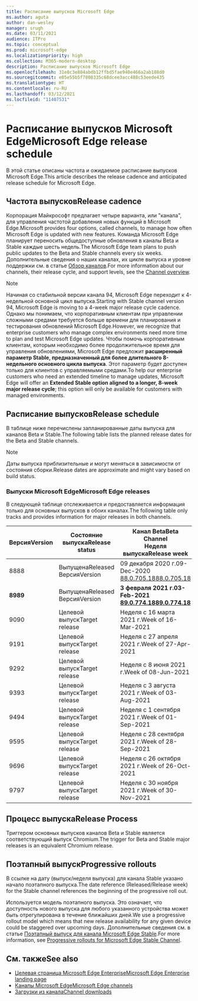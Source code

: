 ```yaml
---
title: Расписание выпусков Microsoft Edge
ms.author: aguta
author: dan-wesley
manager: srugh
ms.date: 03/11/2021
audience: ITPro
ms.topic: conceptual
ms.prod: microsoft-edge
ms.localizationpriority: high
ms.collection: M365-modern-desktop
description: Расписание выпусков Microsoft Edge
ms.openlocfilehash: 31e8c3e884abdb12ffbd5fae940e466a2ab188d0
ms.sourcegitcommit: e05e55b5f7808335c68dcee3acc488c53eede435
ms.translationtype: HT
ms.contentlocale: ru-RU
ms.lasthandoff: 03/12/2021
ms.locfileid: "11407531"
---
```

# <a name="microsoft-edge-release-schedule"></a><span data-ttu-id="7212b-103">Расписание выпусков Microsoft Edge</span><span class="sxs-lookup"><span data-stu-id="7212b-103">Microsoft Edge release schedule</span></span>

<span data-ttu-id="7212b-104">В этой статье описаны частота и ожидаемое расписание выпусков Microsoft Edge.</span><span class="sxs-lookup"><span data-stu-id="7212b-104">This article describes the release cadence and anticipated release schedule for Microsoft Edge.</span></span>

## <a name="release-cadence"></a><span data-ttu-id="7212b-105">Частота выпусков</span><span class="sxs-lookup"><span data-stu-id="7212b-105">Release cadence</span></span>

<span data-ttu-id="7212b-106">Корпорация Майкрософт предлагает четыре варианта, или "канала", для управления частотой добавления новых функций в Microsoft Edge.</span><span class="sxs-lookup"><span data-stu-id="7212b-106">Microsoft provides four options, called channels, to manage how often Microsoft Edge is updated with new features.</span></span> <span data-ttu-id="7212b-107">Команда Microsoft Edge планирует переносить общедоступные обновления в каналы Beta и Stable каждые шесть недель.</span><span class="sxs-lookup"><span data-stu-id="7212b-107">The Microsoft Edge team plans to push public updates to the Beta and Stable channels every six weeks.</span></span> <span data-ttu-id="7212b-108">Дополнительные сведения о наших каналах, их цикле выпуска и уровне поддержки см. в статье [Обзор каналов](https://docs.microsoft.com/DeployEdge/microsoft-edge-channels#channel-overview).</span><span class="sxs-lookup"><span data-stu-id="7212b-108">For more information about our channels, their release cycle, and support levels, see the [Channel overview](https://docs.microsoft.com/DeployEdge/microsoft-edge-channels#channel-overview).</span></span>

> [!NOTE]
> <span data-ttu-id="7212b-109">Начиная со стабильной версии канала 94, Microsoft Edge переходит к 4-недельной основной цикл выпуска.</span><span class="sxs-lookup"><span data-stu-id="7212b-109">Starting with Stable channel version 94, Microsoft Edge is moving to a 4-week major release cycle cadence.</span></span> <span data-ttu-id="7212b-110">Однако мы понимаем, что корпоративным клиентам при управлении сложными средами требуется больше времени для планирования и тестирования обновлений Microsoft Edge.</span><span class="sxs-lookup"><span data-stu-id="7212b-110">However, we recognize that enterprise customers who manage complex environments need more time to plan and test Microsoft Edge updates.</span></span> <span data-ttu-id="7212b-111">Чтобы помочь корпоративным клиентам, которым необходимо более продолжительное время для управления обновлениями, Microsoft Edge предложит **расширенный параметр Stable, предназначенный для более длительного 8-недельного основного цикла выпуска**. Этот параметр будет доступен только для клиентов с управляемыми средами.</span><span class="sxs-lookup"><span data-stu-id="7212b-111">To help our enterprise customers who need an extended timeline to manage updates, Microsoft Edge will offer an **Extended Stable option aligned to a longer, 8-week major release cycle**; this option will only be available for customers with managed environments.</span></span>

## <a name="release-schedule"></a><span data-ttu-id="7212b-112">Расписание выпусков</span><span class="sxs-lookup"><span data-stu-id="7212b-112">Release schedule</span></span>

<span data-ttu-id="7212b-113">В таблице ниже перечислены запланированные даты выпуска для каналов Beta и Stable.</span><span class="sxs-lookup"><span data-stu-id="7212b-113">The following table lists the planned release dates for the Beta and Stable channels.</span></span>

> [!NOTE]
> <span data-ttu-id="7212b-114">Даты выпуска приблизительные и могут меняться в зависимости от состояния сборки.</span><span class="sxs-lookup"><span data-stu-id="7212b-114">Release dates are approximate and might vary based on build status.</span></span>

### <a name="microsoft-edge-releases"></a><span data-ttu-id="7212b-115">Выпуски Microsoft Edge</span><span class="sxs-lookup"><span data-stu-id="7212b-115">Microsoft Edge releases</span></span>

<span data-ttu-id="7212b-116">В следующей таблице отслеживается и предоставляется информация только для основных выпусков в обоих каналах.</span><span class="sxs-lookup"><span data-stu-id="7212b-116">The following table only tracks and provides information for major releases in both channels.</span></span>

| <span data-ttu-id="7212b-117">Версия</span><span class="sxs-lookup"><span data-stu-id="7212b-117">Version</span></span> | <span data-ttu-id="7212b-118">Состояние выпуска</span><span class="sxs-lookup"><span data-stu-id="7212b-118">Release status</span></span> | <span data-ttu-id="7212b-119">Канал Beta</span><span class="sxs-lookup"><span data-stu-id="7212b-119">Beta Channel</span></span><br><span data-ttu-id="7212b-120">Неделя выпуска</span><span class="sxs-lookup"><span data-stu-id="7212b-120">Release week</span></span> | <span data-ttu-id="7212b-121">Канал Stable</span><span class="sxs-lookup"><span data-stu-id="7212b-121">Stable Channel</span></span><br><span data-ttu-id="7212b-122">Неделя выпуска</span><span class="sxs-lookup"><span data-stu-id="7212b-122">Release week</span></span> |
|---------|-----|------|--------|
| <span data-ttu-id="7212b-123">88</span><span class="sxs-lookup"><span data-stu-id="7212b-123">88</span></span> | <span data-ttu-id="7212b-124">Выпущена</span><span class="sxs-lookup"><span data-stu-id="7212b-124">Released</span></span><br><span data-ttu-id="7212b-125">Версия</span><span class="sxs-lookup"><span data-stu-id="7212b-125">Version</span></span> | <span data-ttu-id="7212b-126">09 декабря 2020 г.</span><span class="sxs-lookup"><span data-stu-id="7212b-126">09-Dec-2020</span></span><br>[<span data-ttu-id="7212b-127">88.0.705.18</span><span class="sxs-lookup"><span data-stu-id="7212b-127">88.0.705.18</span></span>](https://docs.microsoft.com/deployedge/microsoft-edge-relnote-beta-channel#version-88070518-december-9) | <span data-ttu-id="7212b-128">21 января 2021 г.</span><span class="sxs-lookup"><span data-stu-id="7212b-128">21-Jan-2021</span></span><br>[<span data-ttu-id="7212b-129">88.0.705.50</span><span class="sxs-lookup"><span data-stu-id="7212b-129">88.0.705.50</span></span>](https://docs.microsoft.com/deployedge/microsoft-edge-relnote-stable-channel#version-88070550-january-21)|
| **<span data-ttu-id="7212b-130">89</span><span class="sxs-lookup"><span data-stu-id="7212b-130">89</span></span>** | <span data-ttu-id="7212b-131">Выпущена</span><span class="sxs-lookup"><span data-stu-id="7212b-131">Released</span></span><br><span data-ttu-id="7212b-132">Версия</span><span class="sxs-lookup"><span data-stu-id="7212b-132">Version</span></span> | **<span data-ttu-id="7212b-133">3 февраля 2021 г.</span><span class="sxs-lookup"><span data-stu-id="7212b-133">03-Feb-2021</span></span>**<br>**[<span data-ttu-id="7212b-134">89.0.774.18</span><span class="sxs-lookup"><span data-stu-id="7212b-134">89.0.774.18</span></span>](https://docs.microsoft.com/deployedge/microsoft-edge-relnote-beta-channel#version-89077418-february-3)** | **<span data-ttu-id="7212b-135">4 марта 2021 г.</span><span class="sxs-lookup"><span data-stu-id="7212b-135">04-Mar-2021</span></span>**<br>**[<span data-ttu-id="7212b-136">89.0.774.45</span><span class="sxs-lookup"><span data-stu-id="7212b-136">89.0.774.45</span></span>](https://docs.microsoft.com/deployedge/microsoft-edge-relnote-stable-channel#version-89077445-march-21)** |
| <span data-ttu-id="7212b-137">90</span><span class="sxs-lookup"><span data-stu-id="7212b-137">90</span></span> | <span data-ttu-id="7212b-138">Целевой выпуск</span><span class="sxs-lookup"><span data-stu-id="7212b-138">Target release</span></span> | <span data-ttu-id="7212b-139">Неделя с 16 марта 2021 г.</span><span class="sxs-lookup"><span data-stu-id="7212b-139">Week of 16-Mar-2021</span></span> | <span data-ttu-id="7212b-140">Неделя с 15 апреля 2021 г.</span><span class="sxs-lookup"><span data-stu-id="7212b-140">Week of 15-Apr-2021</span></span> |
| <span data-ttu-id="7212b-141">91</span><span class="sxs-lookup"><span data-stu-id="7212b-141">91</span></span> | <span data-ttu-id="7212b-142">Целевой выпуск</span><span class="sxs-lookup"><span data-stu-id="7212b-142">Target release</span></span> | <span data-ttu-id="7212b-143">Неделя с 27 апреля 2021 г.</span><span class="sxs-lookup"><span data-stu-id="7212b-143">Week of 27-Apr-2021</span></span> | <span data-ttu-id="7212b-144">Неделя с 27 мая 2021 г.</span><span class="sxs-lookup"><span data-stu-id="7212b-144">Week of 27-May-2021</span></span> |
| <span data-ttu-id="7212b-145">92</span><span class="sxs-lookup"><span data-stu-id="7212b-145">92</span></span> | <span data-ttu-id="7212b-146">Целевой выпуск</span><span class="sxs-lookup"><span data-stu-id="7212b-146">Target release</span></span> | <span data-ttu-id="7212b-147">Неделя с 8 июня 2021 г.</span><span class="sxs-lookup"><span data-stu-id="7212b-147">Week of 08-Jun-2021</span></span> | <span data-ttu-id="7212b-148">Неделя с 22 июля 2021 г.</span><span class="sxs-lookup"><span data-stu-id="7212b-148">Week of 22-Jul-2021</span></span> |
| <span data-ttu-id="7212b-149">93</span><span class="sxs-lookup"><span data-stu-id="7212b-149">93</span></span> | <span data-ttu-id="7212b-150">Целевой выпуск</span><span class="sxs-lookup"><span data-stu-id="7212b-150">Target release</span></span> | <span data-ttu-id="7212b-151">Неделя с 3 августа 2021 г.</span><span class="sxs-lookup"><span data-stu-id="7212b-151">Week of 03-Aug-2021</span></span> | <span data-ttu-id="7212b-152">Неделя со 2 сентября 2021 г.</span><span class="sxs-lookup"><span data-stu-id="7212b-152">Week of 02-Sep-2021</span></span> |
| <span data-ttu-id="7212b-153">94</span><span class="sxs-lookup"><span data-stu-id="7212b-153">94</span></span> | <span data-ttu-id="7212b-154">Целевой выпуск</span><span class="sxs-lookup"><span data-stu-id="7212b-154">Target release</span></span> | <span data-ttu-id="7212b-155">Неделя с 1 сентября 2021 г.</span><span class="sxs-lookup"><span data-stu-id="7212b-155">Week of 01-Sep-2021</span></span> | <span data-ttu-id="7212b-156">Неделя с 23 сентября 2021 г.</span><span class="sxs-lookup"><span data-stu-id="7212b-156">Week of 23-Sep-2021</span></span> |
| <span data-ttu-id="7212b-157">95</span><span class="sxs-lookup"><span data-stu-id="7212b-157">95</span></span> | <span data-ttu-id="7212b-158">Целевой выпуск</span><span class="sxs-lookup"><span data-stu-id="7212b-158">Target release</span></span> | <span data-ttu-id="7212b-159">Неделя с 28 сентября 2021 г.</span><span class="sxs-lookup"><span data-stu-id="7212b-159">Week of 28-Sep-2021</span></span> | <span data-ttu-id="7212b-160">Неделя с 21 октября 2021 г.</span><span class="sxs-lookup"><span data-stu-id="7212b-160">Week of 21-Oct-2021</span></span> |
| <span data-ttu-id="7212b-161">96</span><span class="sxs-lookup"><span data-stu-id="7212b-161">96</span></span> | <span data-ttu-id="7212b-162">Целевой выпуск</span><span class="sxs-lookup"><span data-stu-id="7212b-162">Target release</span></span> | <span data-ttu-id="7212b-163">Неделя с 26 октября 2021 г.</span><span class="sxs-lookup"><span data-stu-id="7212b-163">Week of 26-Oct-2021</span></span> | <span data-ttu-id="7212b-164">Неделя с 18 ноября 2021 г.</span><span class="sxs-lookup"><span data-stu-id="7212b-164">Week of 18-Nov-2021</span></span> |
| <span data-ttu-id="7212b-165">97</span><span class="sxs-lookup"><span data-stu-id="7212b-165">97</span></span> | <span data-ttu-id="7212b-166">Целевой выпуск</span><span class="sxs-lookup"><span data-stu-id="7212b-166">Target release</span></span> | <span data-ttu-id="7212b-167">Неделя с 30 ноября 2021 г.</span><span class="sxs-lookup"><span data-stu-id="7212b-167">Week of 30-Nov-2021</span></span> | <span data-ttu-id="7212b-168">Неделя с 06 января 2022 г.</span><span class="sxs-lookup"><span data-stu-id="7212b-168">Week of 06-Jan-2022</span></span> |

## <a name="release-process"></a><span data-ttu-id="7212b-169">Процесс выпуска</span><span class="sxs-lookup"><span data-stu-id="7212b-169">Release Process</span></span>

<span data-ttu-id="7212b-170">Триггером основных выпусков каналов Beta и Stable является соответствующий выпуск Chromium.</span><span class="sxs-lookup"><span data-stu-id="7212b-170">The trigger for Beta and Stable major releases is an equivalent Chromium release.</span></span>

## <a name="progressive-rollouts"></a><span data-ttu-id="7212b-171">Поэтапный выпуск</span><span class="sxs-lookup"><span data-stu-id="7212b-171">Progressive rollouts</span></span>

<span data-ttu-id="7212b-172">В ссылке на дату (выпуск/неделя выпуска) для канала Stable указано начало поэтапного выпуска.</span><span class="sxs-lookup"><span data-stu-id="7212b-172">The date reference (Released/Release week) for the Stable channel references the beginning of the progressive roll out.</span></span>

<span data-ttu-id="7212b-173">Используется модель поэтапного выпуска. Это означает, что доступность нового выпуска для любого указанного устройства может быть отрегулирована в течение ближайших дней.</span><span class="sxs-lookup"><span data-stu-id="7212b-173">We use a progressive rollout model which means that new release availability for any given device could be staggered over upcoming days.</span></span> <span data-ttu-id="7212b-174">Дополнительные сведения см. в статье [Поэтапный выпуск для канала Microsoft Edge Stable](microsoft-edge-update-progressive-rollout.md).</span><span class="sxs-lookup"><span data-stu-id="7212b-174">For more information, see [Progressive rollouts for Microsoft Edge Stable Channel](microsoft-edge-update-progressive-rollout.md).</span></span>

## <a name="see-also"></a><span data-ttu-id="7212b-175">См. также</span><span class="sxs-lookup"><span data-stu-id="7212b-175">See also</span></span>

- [<span data-ttu-id="7212b-176">Целевая страница Microsoft Edge Enterprise</span><span class="sxs-lookup"><span data-stu-id="7212b-176">Microsoft Edge Enterprise landing page</span></span>](https://aka.ms/EdgeEnterprise)
- [<span data-ttu-id="7212b-177">Каналы Microsoft Edge</span><span class="sxs-lookup"><span data-stu-id="7212b-177">Microsoft Edge channels</span></span>](microsoft-edge-channels.md)
- [<span data-ttu-id="7212b-178">Загрузки из канала</span><span class="sxs-lookup"><span data-stu-id="7212b-178">Channel downloads</span></span>](https://www.microsoft.com/edge/business/download)